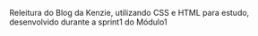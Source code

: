 Releitura do Blog da Kenzie, utilizando CSS e HTML para estudo, desenvolvido durante a sprint1 do Módulo1
